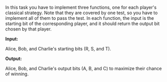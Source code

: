 In this task you have to implement three functions, one for each player's classical strategy.
Note that they are covered by one test, so you have to implement all of them to pass the test.
In each function, the input is the starting bit of the corresponding player, and it should return the output bit chosen by that player.

**Input:**

Alice, Bob, and Charlie's starting bits (R, S, and T).

**Output:**

Alice, Bob, and Charlie's output bits (A, B, and C) to maximize their chance of winning.
